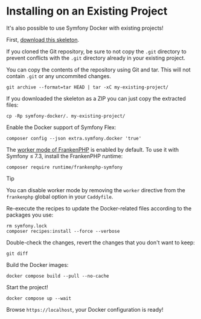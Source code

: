 # Installing on an Existing Project

It's also possible to use Symfony Docker with existing projects!

First, [download this skeleton](https://github.com/dunglas/symfony-docker).

If you cloned the Git repository, be sure to not copy the `.git` directory
to prevent conflicts with the `.git` directory already in your existing project.

You can copy the contents of the repository using Git and tar.
This will not contain `.git` or any uncommited changes.

```console
git archive --format=tar HEAD | tar -xC my-existing-project/
```

If you downloaded the skeleton as a ZIP you can just copy the extracted files:

```console
cp -Rp symfony-docker/. my-existing-project/
```

Enable the Docker support of Symfony Flex:

```console
composer config --json extra.symfony.docker 'true'
```

The [worker mode of FrankenPHP](https://frankenphp.dev/docs/worker/) is enabled by default.
To use it with Symfony ≤ 7.3, install the FrankenPHP runtime:

```console
composer require runtime/frankenphp-symfony
```

> [!TIP]
>
> You can disable worker mode by removing the `worker` directive from the `frankenphp`
> global option in your `Caddyfile`.

Re-execute the recipes to update the Docker-related files according to
the packages you use:

```console
rm symfony.lock
composer recipes:install --force --verbose
```

Double-check the changes, revert the changes that you don't want to keep:

```console
git diff
```

Build the Docker images:

```console
docker compose build --pull --no-cache
```

Start the project!

```console
docker compose up --wait
```

Browse `https://localhost`, your Docker configuration is ready!
